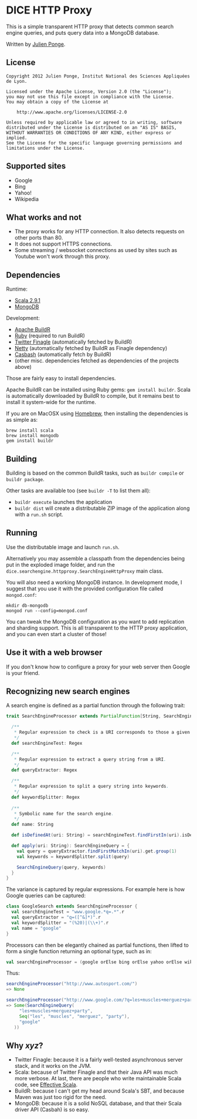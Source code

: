 # DICE HTTP Proxy

This is a simple transparent HTTP proxy that detects common search engine queries, and puts query data into a MongoDB database.

Written by [Julien Ponge](http://julien.ponge.info/).

## License

    Copyright 2012 Julien Ponge, Institut National des Sciences Appliquées de Lyon.

    Licensed under the Apache License, Version 2.0 (the "License");
    you may not use this file except in compliance with the License.
    You may obtain a copy of the License at

        http://www.apache.org/licenses/LICENSE-2.0

    Unless required by applicable law or agreed to in writing, software
    distributed under the License is distributed on an "AS IS" BASIS,
    WITHOUT WARRANTIES OR CONDITIONS OF ANY KIND, either express or implied.
    See the License for the specific language governing permissions and
    limitations under the License.

## Supported sites

* Google
* Bing
* Yahoo!
* Wikipedia

## What works and not

* The proxy works for any HTTP connection. It also detects requests on other ports than 80.
* It does not support HTTPS connections.
* Some streaming / websocket connections as used by sites such as Youtube won't work through this proxy.

## Dependencies

Runtime:

* [Scala 2.9.1](http://www.scala-lang.org/)
* [MongoDB](http://www.mongodb.org/)

Development:

* [Apache BuildR](http://buildr.apache.org/)
* [Ruby](http://www.ruby-lang.org/) (required to run BuildR)
* [Twitter Finagle](http://twitter.github.com/finagle/) (automatically fetched by BuildR)
* [Netty](http://netty.io/) (automatically fetched by BuildR as Finagle dependency)
* [Casbash](http://api.mongodb.org/scala/casbah/current/) (automatically fetch by BuildR)
* (other misc. dependencies fetched as dependencies of the projects above)

Those are fairly easy to install dependencies.

Apache BuildR can be installed using Ruby gems: `gem install buildr`. Scala is automatically downloaded by BuildR to compile, but it remains best to install it system-wide for the runtime.

If you are on MacOSX using [Homebrew](http://mxcl.github.com/homebrew/), then installing the dependencies is as simple as:

    brew install scala
    brew install mongodb
    gem install buildr

## Building

Building is based on the common BuildR tasks, such as `buildr compile` or `buildr package`.

Other tasks are available too (see `buildr -T` to list them all):

* `buildr execute` launches the application
* `buildr dist` will create a distributable ZIP image of the application along with a `run.sh` script.

## Running

Use the distributable image and launch `run.sh`.

Alternatively you may assemble a classpath from the dependencies being put in the exploded image folder, and run the `dice.searchengine.httpproxy.SearchEngineHttpProxy` main class.

You will also need a working MongoDB instance. In development mode, I suggest that you use it with the provided configuration file called `mongod.conf`:

    mkdir db-mongodb
    mongod run --config=mongod.conf

You can tweak the MongoDB configuration as you want to add replication and sharding support. This is all transparent to the HTTP proxy application, and you can even start a cluster of those!

## Use it with a web browser

If you don't know how to configure a proxy for your web server then Google is your friend.

## Recognizing new search engines

A search engine is defined as a partial function through the following trait:

```scala
trait SearchEngineProcessor extends PartialFunction[String, SearchEngineQuery] {

  /**
   * Regular expression to check is a URI corresponds to those a given search engine.
   */
  def searchEngineTest: Regex

  /**
   * Regular expression to extract a query string from a URI.
   */
  def queryExtractor: Regex

  /**
   * Regular expression to split a query string into keywords.
   */
  def keywordSplitter: Regex
  
  /**
   * Symbolic name for the search engine.
   */
  def name: String

  def isDefinedAt(uri: String) = searchEngineTest.findFirstIn(uri).isDefined

  def apply(uri: String): SearchEngineQuery = {
    val query = queryExtractor.findFirstMatchIn(uri).get.group(1)
    val keywords = keywordSplitter.split(query)

    SearchEngineQuery(query, keywords)
  }
}
```

The variance is captured by regular expressions. For example here is how Google queries can be captured:

```scala
class GoogleSearch extends SearchEngineProcessor {
  val searchEngineTest = "www.google.*q=.*".r
  val queryExtractor = "q=([^&]*)".r
  val keywordSplitter = "(%20)|(\\+)".r
  val name = "google"
}
```

Processors can then be elegantly chained as partial functions, then lifted to form a single function returning an optional type, such as in:

```scala
val searchEngineProcessor = (google orElse bing orElse yahoo orElse wikipedia).lift
```

Thus:

```scala
searchEngineProcessor("http://www.autosport.com/")
=> None

searchEngineProcessor("http://www.google.com/?q=les+muscles+merguez+party")
=> Some(SearchEngineQuery(
     "les+muscles+merguez+party",
     Seq("les", "muscles", "merguez", "party"),
     "google"
   ))
```

## Why *xyz*?

* Twitter Finagle: because it is a fairly well-tested asynchronous server stack, and it works on the JVM.
* Scala: because of Twitter Finagle and that their Java API was much more verbose. At last, there are people who write maintainable Scala code, see [Effective Scala](http://twitter.github.com/effectivescala/).
* BuildR: because I can't get my head around Scala's SBT, and because Maven was just too rigid for the need.
* MongoDB: because it is a solid NoSQL database, and that their Scala driver API (Casbah) is so easy.

